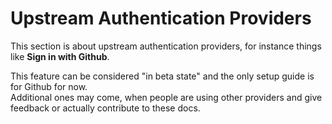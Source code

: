 # Upstream Authentication Providers

This section is about upstream authentication providers, for instance things like **Sign in with Github**.

This feature can be considered "in beta state" and the only setup guide is for Github for now.  
Additional ones may come, when people are using other providers and give feedback or actually contribute to these docs.